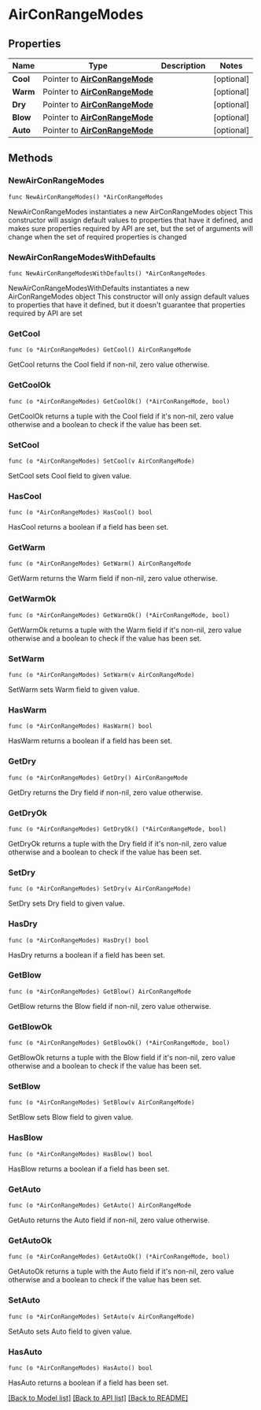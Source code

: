 # AirConRangeModes

## Properties

Name | Type | Description | Notes
------------ | ------------- | ------------- | -------------
**Cool** | Pointer to [**AirConRangeMode**](AirConRangeMode.md) |  | [optional] 
**Warm** | Pointer to [**AirConRangeMode**](AirConRangeMode.md) |  | [optional] 
**Dry** | Pointer to [**AirConRangeMode**](AirConRangeMode.md) |  | [optional] 
**Blow** | Pointer to [**AirConRangeMode**](AirConRangeMode.md) |  | [optional] 
**Auto** | Pointer to [**AirConRangeMode**](AirConRangeMode.md) |  | [optional] 

## Methods

### NewAirConRangeModes

`func NewAirConRangeModes() *AirConRangeModes`

NewAirConRangeModes instantiates a new AirConRangeModes object
This constructor will assign default values to properties that have it defined,
and makes sure properties required by API are set, but the set of arguments
will change when the set of required properties is changed

### NewAirConRangeModesWithDefaults

`func NewAirConRangeModesWithDefaults() *AirConRangeModes`

NewAirConRangeModesWithDefaults instantiates a new AirConRangeModes object
This constructor will only assign default values to properties that have it defined,
but it doesn't guarantee that properties required by API are set

### GetCool

`func (o *AirConRangeModes) GetCool() AirConRangeMode`

GetCool returns the Cool field if non-nil, zero value otherwise.

### GetCoolOk

`func (o *AirConRangeModes) GetCoolOk() (*AirConRangeMode, bool)`

GetCoolOk returns a tuple with the Cool field if it's non-nil, zero value otherwise
and a boolean to check if the value has been set.

### SetCool

`func (o *AirConRangeModes) SetCool(v AirConRangeMode)`

SetCool sets Cool field to given value.

### HasCool

`func (o *AirConRangeModes) HasCool() bool`

HasCool returns a boolean if a field has been set.

### GetWarm

`func (o *AirConRangeModes) GetWarm() AirConRangeMode`

GetWarm returns the Warm field if non-nil, zero value otherwise.

### GetWarmOk

`func (o *AirConRangeModes) GetWarmOk() (*AirConRangeMode, bool)`

GetWarmOk returns a tuple with the Warm field if it's non-nil, zero value otherwise
and a boolean to check if the value has been set.

### SetWarm

`func (o *AirConRangeModes) SetWarm(v AirConRangeMode)`

SetWarm sets Warm field to given value.

### HasWarm

`func (o *AirConRangeModes) HasWarm() bool`

HasWarm returns a boolean if a field has been set.

### GetDry

`func (o *AirConRangeModes) GetDry() AirConRangeMode`

GetDry returns the Dry field if non-nil, zero value otherwise.

### GetDryOk

`func (o *AirConRangeModes) GetDryOk() (*AirConRangeMode, bool)`

GetDryOk returns a tuple with the Dry field if it's non-nil, zero value otherwise
and a boolean to check if the value has been set.

### SetDry

`func (o *AirConRangeModes) SetDry(v AirConRangeMode)`

SetDry sets Dry field to given value.

### HasDry

`func (o *AirConRangeModes) HasDry() bool`

HasDry returns a boolean if a field has been set.

### GetBlow

`func (o *AirConRangeModes) GetBlow() AirConRangeMode`

GetBlow returns the Blow field if non-nil, zero value otherwise.

### GetBlowOk

`func (o *AirConRangeModes) GetBlowOk() (*AirConRangeMode, bool)`

GetBlowOk returns a tuple with the Blow field if it's non-nil, zero value otherwise
and a boolean to check if the value has been set.

### SetBlow

`func (o *AirConRangeModes) SetBlow(v AirConRangeMode)`

SetBlow sets Blow field to given value.

### HasBlow

`func (o *AirConRangeModes) HasBlow() bool`

HasBlow returns a boolean if a field has been set.

### GetAuto

`func (o *AirConRangeModes) GetAuto() AirConRangeMode`

GetAuto returns the Auto field if non-nil, zero value otherwise.

### GetAutoOk

`func (o *AirConRangeModes) GetAutoOk() (*AirConRangeMode, bool)`

GetAutoOk returns a tuple with the Auto field if it's non-nil, zero value otherwise
and a boolean to check if the value has been set.

### SetAuto

`func (o *AirConRangeModes) SetAuto(v AirConRangeMode)`

SetAuto sets Auto field to given value.

### HasAuto

`func (o *AirConRangeModes) HasAuto() bool`

HasAuto returns a boolean if a field has been set.


[[Back to Model list]](../README.md#documentation-for-models) [[Back to API list]](../README.md#documentation-for-api-endpoints) [[Back to README]](../README.md)


